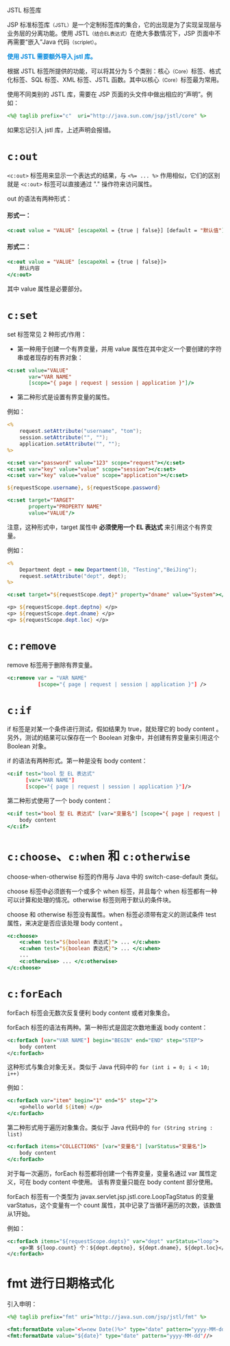 <span class="title">JSTL 标签库</span>

JSP 标准标签库<small>（JSTL）</small>是一个定制标签库的集合，它的出现是为了实现呈现层与业务层的分离功能。使用 JSTL<small>（结合EL表达式）</small>在绝大多数情况下，JSP 页面中不再需要“嵌入”Java 代码<small>（scriplet）</small>。

<font color="#0088dd">**使用 JSTL 需要额外导入 jstl 库。**</font>

根据 JSTL 标签所提供的功能，可以将其分为 5 个类别：核心<small>（Core）</small>标签、格式化标签、SQL 标签、XML 标签、JSTL 函数。其中以核心<small>（Core）</small>标签最为常用。

使用不同类别的 JSTL 库，需要在 JSP 页面的头文件中做出相应的“声明”。例如：

```jsp
<%@ taglib prefix="c"  uri="http://java.sun.com/jsp/jstl/core" %>
```

如果忘记引入 jstl 库，上述声明会报错。

# `c:out`

`<c:out>` 标签用来显示一个表达式的结果，与 `<%= ... %>` 作用相似，它们的区别就是 `<c:out>` 标签可以直接通过 "." 操作符来访问属性。

out 的语法有两种形式：

#### 形式一：

```jsp
<c:out value = "VALUE" [escapeXml = {true | false}] [default = "默认值"] />
```

#### 形式二：

```jsp
<c:out value = "VALUE" [escapeXml = {true | false}]>
    默认内容
</c:out>
```

其中 value 属性是必要部分。

# `c:set`

set 标签常见 2 种形式/作用：

- 第一种用于创建一个有界变量，并用 value 属性在其中定义一个要创建的字符串或者现存的有界对象：

```jsp
<c:set value="VALUE"
       var="VAR NAME"
       [scope="{ page | request | session | application }"]/>
```

- 第二种形式是设置有界变量的属性。

例如：

```jsp
<%
    request.setAttribute("username", "tom");
    session.setAttribute("", "");
    application.setAttribute("", "");
%>

<c:set var="password" value="123" scope="request"></c:set>
<c:set var="key" value="value" scope="session"></c:set>
<c:set var="key" value="value" scope="application"></c:set>

${requestScope.username}, ${requestScope.password}
```

```jsp
<c:set target="TARGET"
       property="PROPERTY NAME"
       value="VALUE"/>
```

注意，这种形式中，target 属性中 **必须使用一个 EL 表达式** 来引用这个有界变量。

例如：

```jsp
<%
    Department dept = new Department(10, "Testing","BeiJing");
    request.setAttribute("dept", dept);
%>

<c:set target="${requestScope.dept}" property="dname" value="System"></c:set>

<p> ${requestScope.dept.deptno} </p>
<p> ${requestScope.dept.dname} </p>
<p> ${requestScope.dept.loc} </p>
```

# `c:remove`

remove 标签用于删除有界变量。

```xml
<c:remove var = "VAR NAME"
          [scope="{ page | request | session | application }"] />
```

# `c:if`

if 标签是对某一个条件进行测试，假如结果为 true，就处理它的 body content 。另外，测试的结果可以保存在一个 Boolean 对象中，并创建有界变量来引用这个 Boolean 对象。

if 的语法有两种形式。第一种是没有 body content：

```xml
<c:if test="bool 型 EL 表达式"
      [var="VAR NAME"]
      [scope="{ page | request | session | application }"]/>
```

第二种形式使用了一个 body content：

```jsp
<c:if test="bool 型 EL 表达式" [var="变量名"] [scope="{ page | request | session | applicationi }"]>
    body content
</c:if>
```

# `c:choose`、`c:when` 和 `c:otherwise`

choose-when-otherwise 标签的作用与 Java 中的 switch-case-default 类似。

choose 标签中必须嵌有一个或多个 when 标签，并且每个 when 标签都有一种可以计算和处理的情况。otherwise 标签则用于默认的条件块。

choose 和 otherwise 标签没有属性。when 标签必须带有定义的测试条件 test 属性，来决定是否应该处理 body content 。

```jsp
<c:choose>
    <c:when test="${boolean 表达式}"> ... </c:when>
    <c:when test="${boolean 表达式}"> ... </c:when>
    ...
    <c:otherwise> ... </c:otherwise>
</c:choose>
```

# `c:forEach`

forEach 标签会无数次反复便利 body content 或者对象集合。

forEach 标签的语法有两种。第一种形式是固定次数地重返 body content：

```xml
<c:forEach [var="VAR NAME"] begin="BEGIN" end="END" step="STEP">
    body content
</c:forEach>
```

这种形式与集合对象无关。类似于 Java 代码中的 `for (int i = 0; i < 10; i++)`

例如：

```jsp
<c:forEach var="item" begin="1" end="5" step="2">
    <p>hello world ${item} </p>
</c:forEach>
```

第二种形式用于遍历对象集合。类似于 Java 代码中的 `for (String string : list)`

```jsp
<c:forEach items="COLLECTIONS" [var="变量名"] [varStatus="变量名"]>
    body content
</c:forEach>
```

对于每一次遍历，forEach 标签都将创建一个有界变量，变量名通过 var 属性定义，可在 body content 中使用。 该有界变量只能在 body content 部分使用。

forEach 标签有一个类型为 javax.servlet.jsp.jstl.core.LoopTagStatus 的变量 varStatus，这个变量有一个 count 属性，其中记录了当循环遍历的次数，该数值从1开始。

例如：

```xml
<c:forEach items="${requestScope.depts}" var="dept" varStatus="loop">
    <p>第 ${loop.count} 个：${dept.deptno}, ${dept.dname}, ${dept.loc}</p>
</c:forEach>
```

# fmt 进行日期格式化

引入申明：

```jsp
<%@ taglib prefix="fmt" uri="http://java.sun.com/jsp/jstl/fmt" %>
```

```xml
<fmt:formatDate value="<%=new Date()%>" type="date" pattern="yyyy-MM-dd"%/>
<fmt:formatDate value="${date}" type="date" pattern="yyyy-MM-dd"//>
```